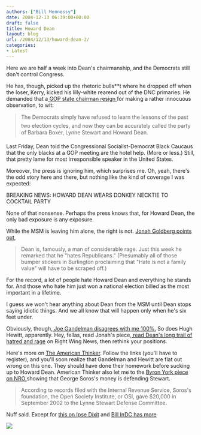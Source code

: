 ```yaml
---
authors: ["Bill Hennessy"]
date: 2004-12-13 06:39:00+00:00
draft: false
title: Howard Dean
layout: blog
url: /2004/12/13/howard-dean-2/
categories:
- Latest
---
```


Here we are half a week into Dean's chairmanship, and the Democrats still don't control Congress. 




He has, though, picked up the rhetoric bulls**t where he dropped off when the loser, Kerry, kicked his lilly-white rearend out of the DNC primaries. He demanded that a[ GOP state chairman resign ](https://www.nationalreview.com/beltway/056387.html)for making a rather innocuous observation, to wit:




> 

> 
> The Democrats simply have refused to learn the lessons of the past two election cycles, and now they can be accurately called the party of Barbara Boxer, Lynne Stewart and Howard Dean.
> 
> 




Last Friday, Dean told the Congressional Socialist-Democrat Black Caucaus that the only blacks at a GOP meeting are the hotel help. (More or less.) Still, that pretty lame for most irresponsible speaker in the United States.




Moreover, the press is ignoring him, which surprises me. Oh, yeah, there's the odd story here and there, but nothing like the kind of coverage I was expected:




BREAKING NEWS: HOWARD DEAN WEARS DONKEY NECKTIE TO COCKTAIL PARTY




None of that nonsense. Perhaps the press knows that, for Howard Dean, the only bad exposure is any exposure. 




While the MSM is leaving him alone, the right is not. [ Jonah Goldberg points out](https://www.nationalreview.com/goldberg/goldberg200502161204.asp), 




> 

> 
> Dean is, famously, a man of considerable rage. Just this week he remarked that he "hates Republicans." (Presumably all of those bumper stickers in Burlington proclaiming that "Hate is not a family value" will have to be scraped off.) 
> 
> 




For the record, a lot of people hate Howard Dean and everything he stands for. And those who hate him just won a national election billed as the most important in a lifetime. 




I guess we won't hear anything about Dean from the MSM until Dean stops saying idiotic things. And we all know that will happen only when he's six feet under. 




Obviously, though,[ Joe Gandelman disagrees with me 100%.](https://www.themoderatevoice.com/posts/1108594100.shtml) So does Hugh Hewitt, apparently. Hey, fellas, read Jonah's piece,[ read Dean's long trail of hatred and rage](https://www.rightwingnews.com/archives/week_2005_02_13.PHP#003470) on Right Wing News, then rethink your positions.




Here's more on [The American Thinker](https://www.americanthinker.com/comments.php?comments_id=1636). Follow the links (you'll have to register), and you'll soon realize that Gandelman and Hewitt are flat out wrong on this one. They should have done their homework before sucking up to Howard Dean. American Thinker also let me to the [Byron York piece on NRO ](https://www.nationalreview.com/york/york200502170843.asp)showing that George Soros's money is defending Stewart.




> 

> 
> According to records filed with the Internal Revenue Service, Soros's foundation, the Open Society Institute, or OSI, gave $20,000 in September 2002 to the Lynne Stewart Defense Committee.
> 
> 




Nuff said. Except for [this on Ipse Dixit](https://www.cdharris.net/archives/2005_02.html#004349) and [Bill InDC has more](https://www.indcjournal.com/archives/001570.php)

![](https://blog.billhennessy.com/aggbug.aspx?PostID=1108)

